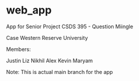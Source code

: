 # web_app

App for Senior Project CSDS 395 - Question Miingle

Case Western Reserve University

Members:

Justin Liz Nikhil Alex Kevin Maryam

Note: This is actual main branch for the app
